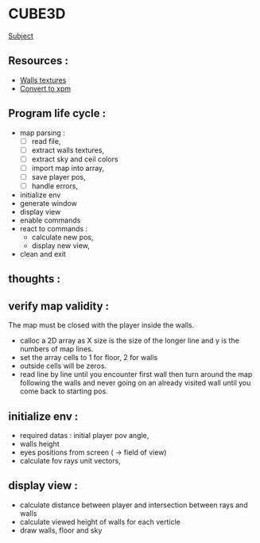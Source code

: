 CUBE3D
===

[Subject](https://cdn.intra.42.fr/pdf/pdf/48490/fr.subject.pdf)

## Resources :
- [Walls textures](https://opengameart.org/art-search-advanced?field_art_tags_tid=wall)
- [Convert to xpm](https://convertio.co/)

## Program life cycle :
- map parsing :
	- [ ] read file,
	- [ ] extract walls textures,
	- [ ] extract sky and ceil colors
	- [ ] import map into array,
	- [ ] save player pos,
	- [ ] handle errors,
- initialize env
- generate window
- display view
- enable commands
- react to commands :
	- calculate new pos,
	- display new view,
- clean and exit

## thoughts :

## verify map validity :
The map must be closed with the player inside the walls.
- calloc a 2D array as X size is the size of the longer
	line and y is the numbers of map lines.
- set the array cells to 1 for floor, 2 for walls
- outside cells will be zeros.
- read line by line until you encounter first wall then turn around
the map following the walls and never going on an already visited
wall until you come back to starting pos.


## initialize env :
- required datas : initial player pov angle, 
- walls height
- eyes positions from screen ( -> field of view)
- calculate fov rays unit vectors,


## display view :
- calculate distance between player and intersection between rays and walls
- calculate viewed height of walls for each verticle
- draw walls, floor and sky
